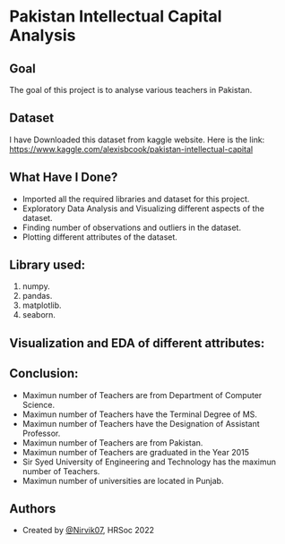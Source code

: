 
# Pakistan Intellectual Capital Analysis


## Goal

The goal of this project is to analyse various teachers in Pakistan.
## Dataset
I have Downloaded this dataset from kaggle website. Here is the link: https://www.kaggle.com/alexisbcook/pakistan-intellectual-capital

## What Have I Done?

- Imported all the required libraries and dataset for this project.
- Exploratory Data Analysis and Visualizing different aspects of the dataset.
- Finding number of observations and outliers in the dataset.
- Plotting different attributes of the dataset.

## Library used:

1. numpy.
2. pandas.
3. matplotlib.
4. seaborn.

## Visualization and EDA of different attributes:
## Conclusion:

- Maximun number of Teachers are from Department of Computer Science.
- Maximun number of Teachers have the Terminal Degree of MS.
- Maximun number of Teachers have the Designation of Assistant Professor.
- Maximun number of Teachers are from Pakistan.
- Maximun number of Teachers are graduated in the Year 2015
- Sir Syed University of Engineering and Technology has the maximun number of Teachers.
- Maximun number of universities are located in Punjab.
## Authors

- Created by [@Nirvik07](https://github.com/Nirvik07), HRSoc 2022

